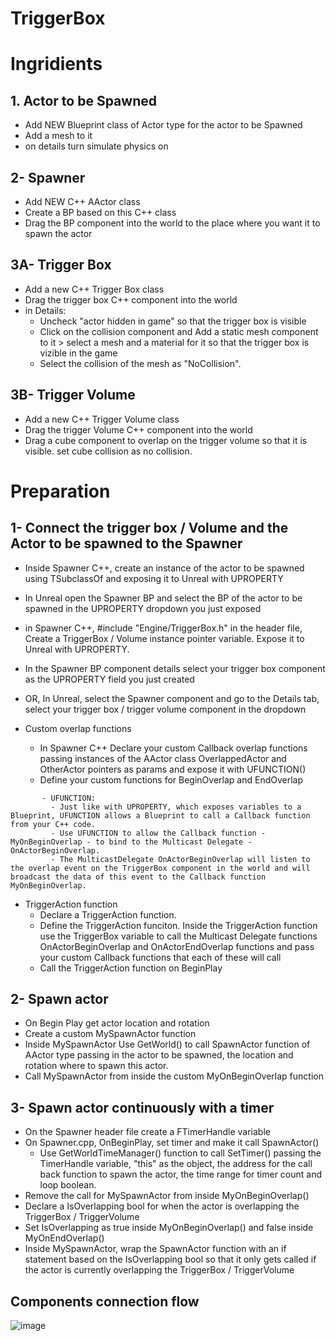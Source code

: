 # TriggerBox

# Ingridients
## 1. Actor to be Spawned
   - Add NEW Blueprint class of Actor type for the actor to be Spawned
   - Add a mesh to it
   - on details turn simulate physics on 

## 2- Spawner
   - Add NEW C++ AActor class
   - Create a BP based on this C++ class
   - Drag the BP component into the world to the place where you want it to spawn the actor

## 3A- Trigger Box
   - Add a new C++ Trigger Box class
   - Drag the trigger box C++ component into the world
   - in Details:
     - Uncheck "actor hidden in game" so that the trigger box is visible
     - Click on the collision component and Add a static mesh component to it > select a mesh and a material for it so that the trigger box is vizible in the game
     - Select the collision of the mesh as "NoCollision".

## 3B- Trigger Volume
   - Add a new C++ Trigger Volume class
   - Drag the trigger Volume C++ component into the world
   - Drag a cube component to overlap on the trigger volume so that it is visible. set cube collision as no collision.

# Preparation

## 1- Connect the trigger box / Volume and the Actor to be spawned to the Spawner
   - Inside Spawner C++, create an instance of the actor to be spawned using TSubclassOf<type> and exposing it to Unreal with UPROPERTY
   - In Unreal open the Spawner BP and select the BP of the actor to be spawned in the UPROPERTY dropdown you just exposed
   - in Spawner C++, #include "Engine/TriggerBox.h" in the header file, Create a TriggerBox / Volume instance pointer variable. Expose it to Unreal with UPROPERTY. 
   - In the Spawner BP component details select your trigger box component as the UPROPERTY field you just created
   - OR, In Unreal, select the Spawner component and go to the Details tab, select your trigger box / trigger volume component in the dropdown 
   
   - Custom overlap functions
     - In Spawner C++ Declare your custom Callback overlap functions passing instances of the AActor class OverlappedActor and OtherActor pointers as params and expose it with UFUNCTION()
     - Define your custom functions for BeginOverlap and EndOverlap
   
```
       - UFUNCTION:
         - Just like with UPROPERTY, which exposes variables to a Blueprint, UFUNCTION allows a Blueprint to call a Callback function from your C++ code. 
         - Use UFUNCTION to allow the Callback function - MyOnBeginOverlap - to bind to the Multicast Delegate - OnActorBeginOverlap.
         - The MulticastDelegate OnActorBeginOverlap will listen to the overlap event on the TriggerBox component in the world and will broadcast the data of this event to the Callback function MyOnBeginOverlap.
```
   
   - TriggerAction function
     - Declare a TriggerAction function.
     - Define the TriggerAction funciton. Inside the TriggerAction function use the TriggerBox variable to call the Multicast Delegate functions OnActorBeginOverlap and OnActorEndOverlap functions and pass your custom Callback functions that each of these will call
     - Call the TriggerAction function on BeginPlay
     
## 2- Spawn actor
   - On Begin Play get actor location and rotation
   - Create a custom MySpawnActor function
   - Inside MySpawnActor Use GetWorld() to call SpawnActor function of AActor type passing in the actor to be spawned, the location and rotation where to spawn this actor.
   - Call MySpawnActor from inside the custom MyOnBeginOverlap function 
   
## 3- Spawn actor continuously with a timer
   - On the Spawner header file create a FTimerHandle variable
   - On Spawner.cpp, OnBeginPlay, set timer and make it call SpawnActor()
     - Use GetWorldTimeManager() function to call SetTimer() passing the TimerHandle variable, "this" as the object, the address for the call back function to spawn the actor, the time range for timer count and loop boolean.
   - Remove the call for MySpawnActor from inside MyOnBeginOverlap()
   - Declare a IsOverlapping bool for when the actor is overlapping the TriggerBox / TriggerVolume
   - Set IsOverlapping as true inside MyOnBeginOverlap() and false inside MyOnEndOverlap()
   - Inside MySpawnActor, wrap the SpawnActor function with an if statement based on the IsOverlapping bool so that it only gets called if the actor is currently overlapping the TriggerBox / TriggerVolume

## Components connection flow
   ![image](https://user-images.githubusercontent.com/12215115/208297695-9d252f30-4611-4348-b784-0f3feee17bf9.png)


